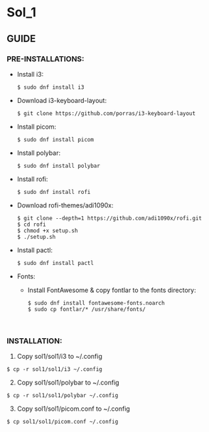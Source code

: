 # Sol_1
## GUIDE
### PRE-INSTALLATIONS:
* Install i3:
	```
	$ sudo dnf install i3	
	```

* Download i3-keyboard-layout:

	```
	$ git clone https://github.com/porras/i3-keyboard-layout
	```
* Install picom:
	```
	$ sudo dnf install picom
	```
* Install polybar:
	```
	$ sudo dnf install polybar
	```
* Install rofi:
	```
	$ sudo dnf install rofi
	```
* Download rofi-themes/adi1090x:
	```
	$ git clone --depth=1 https://github.com/adi1090x/rofi.git
	$ cd rofi
	$ chmod +x setup.sh
	$ ./setup.sh	
	```

* Install pactl:
	```
	$ sudo dnf install pactl
	```
 
* Fonts:
	- Install FontAwesome & copy fontlar to the fonts directory:
		```
		$ sudo dnf install fontawesome-fonts.noarch
		$ sudo cp fontlar/* /usr/share/fonts/
		```
	​	
					
### INSTALLATION:

1. Copy sol1/sol1/i3 to ~/.config
```
$ cp -r sol1/sol1/i3 ~/.config
```
	
2. Copy sol1/sol1/polybar to ~/.config
```
$ cp -r sol1/sol1/polybar ~/.config
```

3. Copy sol1/sol1/picom.conf to ~/.config
```
$ cp sol1/sol1/picom.conf ~/.config
``` 
